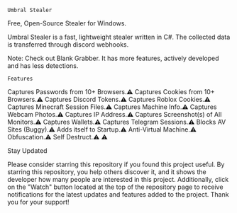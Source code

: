 ``Umbral Stealer``

Free, Open-Source Stealer for Windows.

Umbral Stealer is a fast, lightweight stealer written in C#. The collected data is transferred through discord webhooks.

Note: Check out Blank Grabber. It has more features, actively developed and has less detections.



``Features``

Captures Passwords from 10+ Browsers.⚠️
Captures Cookies from 10+ Browsers.⚠️
Captures Discord Tokens.⚠️
Captures Roblox Cookies.⚠️
Captures Minecraft Session Files.⚠️
Captures Machine Info.⚠️
Captures Webcam Photos.⚠️
Captures IP Address.⚠️
Captures Screenshot(s) of All Monitors.⚠️
Captures Wallets.⚠️
Captures Telegram Sessions.⚠️
Blocks AV Sites (Buggy).⚠️
Adds itself to Startup.⚠️
Anti-Virtual Machine.⚠️
Obfuscation.⚠️
Self Destruct.⚠️
⚠️




Stay Updated

Please consider starring this repository if you found this project useful. By starring this repository, you help others discover it, and it shows the developer how many people are interested in this project. Additionally, click on the "Watch" button located at the top of the repository page to receive notifications for the latest updates and features added to the project. Thank you for your support!

